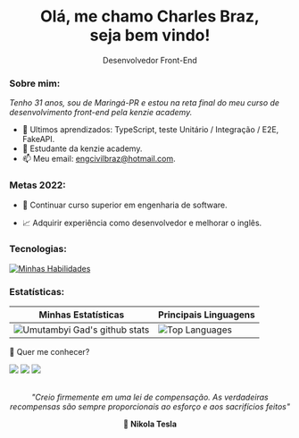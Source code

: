 <h1 align='center'>
  Olá, me chamo Charles Braz, 
  <br/>
  seja bem vindo!
</h1>

<p align='center'>
  Desenvolvedor Front-End
</p>

### Sobre mim:

<p>
  <em>
    Tenho 31 anos, sou de Maringá-PR e estou na reta final do meu curso de desenvolvimento front-end pela kenzie academy.
  </em>
</p>

- 🌱 Ultimos aprendizados: TypeScript, teste Unitário / Integração / E2E, FakeAPI.
- 🚀 Estudante da kenzie academy.
- 📫 Meu email: engcivilbraz@hotmail.com.

### Metas 2022:

- 💼 Continuar curso superior em engenharia de software.

- 📈 Adquirir experiência como desenvolvedor e melhorar o inglês.

### Tecnologias:

[![Minhas Habilidades](https://skillicons.dev/icons?i=html,css,js,react,ts,redux,styledcomponents,materialui,jest,git,github&perline=4
)](https://skillicons.dev)

### Estatísticas:

| Minhas Estatísticas                                                                                                                                                            | Principais Linguagens                                                                                                                                                                     |
| ------------------------------------------------------------------------------------------------------------------------------------------------------------------------ | ---------------------------------------------------------------------------------------------------------------------------------------------------------------------------------- |
| ![Umutambyi Gad's github stats](https://github-readme-stats.vercel.app/api?username=devbraz&show_icons=true&include_all_commits=true&theme=buefy&hide_border=true) | ![Top Languages](https://github-readme-stats.vercel.app/api/top-langs/?username=devbraz&layout=compact&theme=buefy&hide_border=true) |

💬 Quer me conhecer?

<div>
  <a href="https://www.linkedin.com/in/charlesbraz" target="_blank"><img src="https://img.shields.io/badge/-LinkedIn-%230077B5?style=for-the-badge&logo=linkedin&logoColor=white" target="_blank"></a>
  <a href="https://api.whatsapp.com/send/?phone=%2B5544997239224&text&app_absent=0" target="_blank"><img src="https://img.shields.io/badge/WhatsApp-25D366?style=for-the-badge&logo=whatsapp&logoColor=white" target="_blank"></a>
  <a href = "mailto:engcivilbraz@hotmail.com"><img src="https://img.shields.io/badge/-Gmail-%23333?style=for-the-badge&logo=gmail&logoColor=white" target="_blank"></a>
</div>
<br>
<p align='center'>
  <em>
    "Creio firmemente em uma lei de compensação. As verdadeiras recompensas são sempre proporcionais ao esforço e aos sacrifícios feitos"
  </em>
</p>
<p align='center'> 🧠
  <strong>
    Nikola Tesla
  </strong>
</p>
